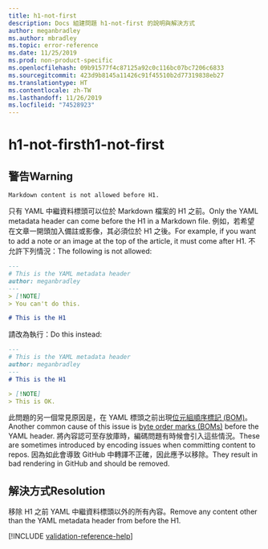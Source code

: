 ```yaml
---
title: h1-not-first
description: Docs 組建問題 h1-not-first 的說明與解決方式
author: meganbradley
ms.author: mbradley
ms.topic: error-reference
ms.date: 11/25/2019
ms.prod: non-product-specific
ms.openlocfilehash: 09b91577f4c87125a92c0c116bc07bc7206c6833
ms.sourcegitcommit: 423d9b8145a11426c91f45510b2d77319838eb27
ms.translationtype: HT
ms.contentlocale: zh-TW
ms.lasthandoff: 11/26/2019
ms.locfileid: "74528923"
---
```

# <a name="h1-not-first"></a><span data-ttu-id="ed568-103">h1-not-first</span><span class="sxs-lookup"><span data-stu-id="ed568-103">h1-not-first</span></span>

## <a name="warning"></a><span data-ttu-id="ed568-104">警告</span><span class="sxs-lookup"><span data-stu-id="ed568-104">Warning</span></span>

`Markdown content is not allowed before H1.`

<span data-ttu-id="ed568-105">只有 YAML 中繼資料標頭可以位於 Markdown 檔案的 H1 之前。</span><span class="sxs-lookup"><span data-stu-id="ed568-105">Only the YAML metadata header can come before the H1 in a Markdown file.</span></span> <span data-ttu-id="ed568-106">例如，若希望在文章一開頭加入備註或影像，其必須位於 H1 之後。</span><span class="sxs-lookup"><span data-stu-id="ed568-106">For example, if you want to add a note or an image at the top of the article, it must come after H1.</span></span> <span data-ttu-id="ed568-107">不允許下列情況：</span><span class="sxs-lookup"><span data-stu-id="ed568-107">The following is not allowed:</span></span>

```markdown
---
# This is the YAML metadata header
author: meganbradley
---
> [!NOTE]
> You can't do this.

# This is the H1
```

<span data-ttu-id="ed568-108">請改為執行：</span><span class="sxs-lookup"><span data-stu-id="ed568-108">Do this instead:</span></span>

```markdown
---
# This is the YAML metadata header
author: meganbradley
---
# This is the H1

> [!NOTE]
> This is OK.
```

<span data-ttu-id="ed568-109">此問題的另一個常見原因是，在 YAML 標頭之前出現[位元組順序標記 (BOM)](http://www.websina.com/bugzero/kb/unicode-bom.html)。</span><span class="sxs-lookup"><span data-stu-id="ed568-109">Another common cause of this issue is [byte order marks (BOMs)](http://www.websina.com/bugzero/kb/unicode-bom.html) before the YAML header.</span></span> <span data-ttu-id="ed568-110">將內容認可至存放庫時，編碼問題有時候會引入這些情況。</span><span class="sxs-lookup"><span data-stu-id="ed568-110">These are sometimes introduced by encoding issues when committing content to repos.</span></span> <span data-ttu-id="ed568-111">因為如此會導致 GitHub 中轉譯不正確，因此應予以移除。</span><span class="sxs-lookup"><span data-stu-id="ed568-111">They result in bad rendering in GitHub and should be removed.</span></span>

## <a name="resolution"></a><span data-ttu-id="ed568-112">解決方式</span><span class="sxs-lookup"><span data-stu-id="ed568-112">Resolution</span></span>

<span data-ttu-id="ed568-113">移除 H1 之前 YAML 中繼資料標頭以外的所有內容。</span><span class="sxs-lookup"><span data-stu-id="ed568-113">Remove any content other than the YAML metadata header from before the H1.</span></span>

<!--make sure to add this file to your includes folder and verify the path-->
[!INCLUDE [validation-reference-help](includes/validation-reference-help.md)]
